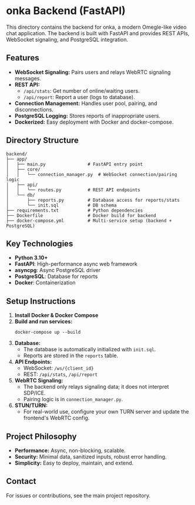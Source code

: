 # onka Backend (FastAPI)

This directory contains the backend for onka, a modern Omegle-like video chat application. The backend is built with FastAPI and provides REST APIs, WebSocket signaling, and PostgreSQL integration.

## Features

- **WebSocket Signaling:** Pairs users and relays WebRTC signaling messages.
- **REST API:**
  - `/api/stats`: Get number of online/waiting users.
  - `/api/report`: Report a user (logs to database).
- **Connection Management:** Handles user pool, pairing, and disconnections.
- **PostgreSQL Logging:** Stores reports of inappropriate users.
- **Dockerized:** Easy deployment with Docker and docker-compose.

## Directory Structure

```
backend/
├── app/
│   ├── main.py                # FastAPI entry point
│   ├── core/
│   │   └── connection_manager.py  # WebSocket connection/pairing logic
│   ├── api/
│   │   └── routes.py          # REST API endpoints
│   └── db/
│       ├── reports.py         # Database access for reports/stats
│       └── init.sql           # DB schema
├── requirements.txt           # Python dependencies
├── Dockerfile                 # Docker build for backend
├── docker-compose.yml         # Multi-service setup (backend + PostgreSQL)
```

## Key Technologies

- **Python 3.10+**
- **FastAPI**: High-performance async web framework
- **asyncpg**: Async PostgreSQL driver
- **PostgreSQL**: Database for reports
- **Docker**: Containerization

## Setup Instructions

1. **Install Docker & Docker Compose**
2. **Build and run services:**
   ```
   docker-compose up --build
   ```
3. **Database:**
   - The database is automatically initialized with `init.sql`.
   - Reports are stored in the `reports` table.
4. **API Endpoints:**
   - WebSocket: `/ws/{client_id}`
   - REST: `/api/stats`, `/api/report`
5. **WebRTC Signaling:**
   - The backend only relays signaling data; it does not interpret SDP/ICE.
   - Pairing logic is in `connection_manager.py`.
6. **STUN/TURN:**
   - For real-world use, configure your own TURN server and update the frontend's WebRTC config.

## Project Philosophy

- **Performance:** Async, non-blocking, scalable.
- **Security:** Minimal data, sanitized inputs, robust error handling.
- **Simplicity:** Easy to deploy, maintain, and extend.

## Contact

For issues or contributions, see the main project repository.
